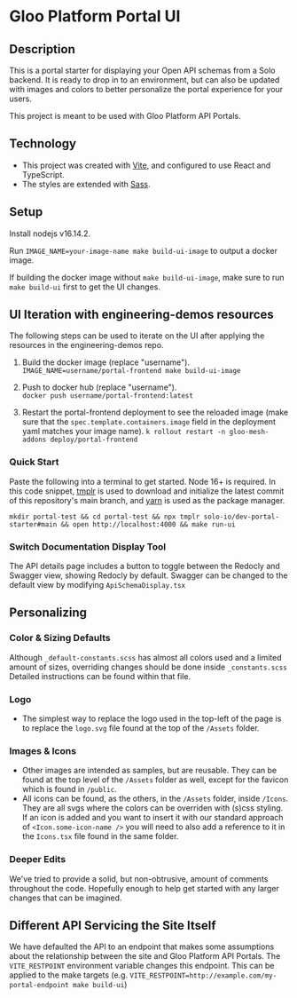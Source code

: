 # Gloo Platform Portal UI

## Description

This is a portal starter for displaying your Open API schemas from a Solo backend. It is ready to drop in to an environment, but can also be updated with images and colors to better personalize the portal experience for your users.

This project is meant to be used with Gloo Platform API Portals.

## Technology

- This project was created with [Vite](https://vitejs.dev/), and configured to use React and TypeScript.
- The styles are extended with [Sass](https://sass-lang.com/).

## Setup

Install nodejs v16.14.2.

Run `IMAGE_NAME=your-image-name make build-ui-image` to output a docker image.

If building the docker image without `make build-ui-image`, make sure to run `make build-ui` first to get the UI changes.

## UI Iteration with engineering-demos resources

The following steps can be used to iterate on the UI after applying the resources in the engineering-demos repo.

1. Build the docker image (replace "username").  
   `IMAGE_NAME=username/portal-frontend make build-ui-image`

2. Push to docker hub (replace "username").  
   `docker push username/portal-frontend:latest`

3. Restart the portal-frontend deployment to see the reloaded image (make sure that the `spec.template.containers.image` field in the deployment yaml matches your image name).
   `k rollout restart -n gloo-mesh-addons deploy/portal-frontend`

### Quick Start

Paste the following into a terminal to get started. Node 16+ is required. In this code snippet, [tmplr](https://github.com/loreanvictor/tmplr) is used to download and initialize the latest commit of this repository's main branch, and [yarn](https://yarnpkg.com/) is used as the package manager.

```
mkdir portal-test && cd portal-test && npx tmplr solo-io/dev-portal-starter#main && open http://localhost:4000 && make run-ui
```

### Switch Documentation Display Tool

The API details page includes a button to toggle between the Redocly and Swagger view, showing Redocly by default. Swagger can be changed to the default view by modifying `ApiSchemaDisplay.tsx`

## Personalizing

### Color & Sizing Defaults

Although `_default-constants.scss` has almost all colors used and a limited amount of sizes, overriding changes should be done inside `_constants.scss` Detailed instructions can be found within that file.

### Logo

- The simplest way to replace the logo used in the top-left of the page is to replace the `logo.svg` file found at the top of the `/Assets` folder.

### Images & Icons

- Other images are intended as samples, but are reusable. They can be found at the top level of the `/Assets` folder as well, except for the favicon which is found in `/public`.
- All icons can be found, as the others, in the `/Assets` folder, inside `/Icons`. They are all svgs where the colors can be overriden with (s)css styling. If an icon is added and you want to insert it with our standard approach of `<Icon.some-icon-name />` you will need to also add a reference to it in the `Icons.tsx` file found in the same folder.

### Deeper Edits

We've tried to provide a solid, but non-obtrusive, amount of comments throughout the code. Hopefully enough to help get started with any larger changes that can be imagined.

## Different API Servicing the Site Itself

We have defaulted the API to an endpoint that makes some assumptions about the relationship between the site and Gloo Platform API Portals. The `VITE_RESTPOINT` environment variable changes this endpoint. This can be applied to the make targets (e.g. `VITE_RESTPOINT=http://example.com/my-portal-endpoint make build-ui`)
